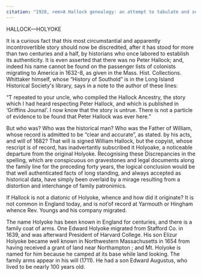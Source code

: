 ```yaml
---
citation: "1928, <em>A Hallock genealogy: an attempt to tabulate and set in order the numerous descendants of Peter Hallock, who landed at Southold, Long Island, New York about the year 1640 and settled at Aquebogue, near Mattituck</em> by Lucius Henry Hallock, p12, familysearch.org."
---
```


HALLOCK—HOLYOKE 

It is a curious fact that this most circumstantial and apparently incontrovertible story should now be discredited, after it has stood for more than two centuries and a half, by historians who once labored to establish its authenticity. It is even asserted that there was no Peter Hallock; and, indeed his name cannot be found on the passenger lists of colonists migrating to America in 1632-8, as given in the Mass. Hist. Collections. Whittaker himself, whose “History of Southold” is in the Long Island Historical Society's library, says in a note to the author of these lines: 

“T repeated to your uncle, who compiled the Hallock Ancestry, the story which I had heard respecting Peter Hallock, and which is published in ‘Griffins Journal’. I now know that the story is untrue. There is not a particle of evidence to be found that Peter Hallock was ever here.” 

But who was? Who was the historical man? Who was the Father of William, whose record is admitted to be “clear and accurate”, as stated. by his acts, and will of 1682? That will is signed William Hallock, but the copyist, whose rescript is of record, has inadvertantly subscribed it Holyoake, a noticeable departure from the original Holyoke. Recognising these Discrepancies in the spelling, which are conspicuous on gravestones and legal documents along the family line for the preceding forty years, the logical conclusion would be that well authenticated facts of long standing, and always accepted as historical data, have simply been overlaid by a mirage resulting from a distortion and interchange of family patronimics. 

If Hallock is not a diatonic of Holyoke, whence and how did it originate? It is not common in England today, and is not’of record at Yarmouth or Hingham whence Rev. Youngs and his company migrated. 

The name Holyoke has been known in England for centuries, and there is a family coat of arms. One Edward Holyoke migrated from Stafford Co. in 1639, and was afterward President of Harvard College. His son Elizur Holyoke became well known in Northwestern Massachusetts in 1654 from having received a grant of land near Northampton ; and Mt. Holyoke is named for him because he camped at its base while land looking. The family arms appear in his will (1711). He had a son Edward Augustus, who lived to be nearly 100 years old.

